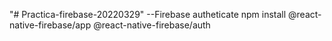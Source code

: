 "# Practica-firebase-20220329" 
--Firebase autheticate
npm install @react-native-firebase/app @react-native-firebase/auth
